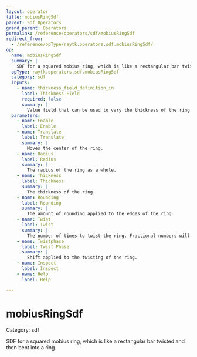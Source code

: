 ```yaml
---
layout: operator
title: mobiusRingSdf
parent: Sdf Operators
grand_parent: Operators
permalink: /reference/operators/sdf/mobiusRingSdf
redirect_from:
  - /reference/opType/raytk.operators.sdf.mobiusRingSdf/
op:
  name: mobiusRingSdf
  summary: |
    SDF for a squared mobius ring, which is like a rectangular bar twisted and then bent into a ring.
  opType: raytk.operators.sdf.mobiusRingSdf
  category: sdf
  inputs:
    - name: thickness_field_definition_in
      label: Thickness Field
      required: false
      summary: |
        Value field that can be used to vary the thickness of the ring. A 1D field will use the angle of the ring as the coordinate, scaled to a 0..1 range. A 3D field will use the absolute XYZ coordinates.
  parameters:
    - name: Enable
      label: Enable
    - name: Translate
      label: Translate
      summary: |
        Moves the center of the ring.
    - name: Radius
      label: Radius
      summary: |
        The radius of the ring as a whole.
    - name: Thickness
      label: Thickness
      summary: |
        The thickness of the ring.
    - name: Rounding
      label: Rounding
      summary: |
        The amount of rounding applied to the edges of the ring.
    - name: Twist
      label: Twist
      summary: |
        The number of times to twist the ring. Fractional numbers will create a discontinuity in the ring where it starts/ends.
    - name: Twistphase
      label: Twist Phase
      summary: |
        Shift applied to the twisting of the ring.
    - name: Inspect
      label: Inspect
    - name: Help
      label: Help

---
```


# mobiusRingSdf

Category: sdf



SDF for a squared mobius ring, which is like a rectangular bar twisted and then bent into a ring.